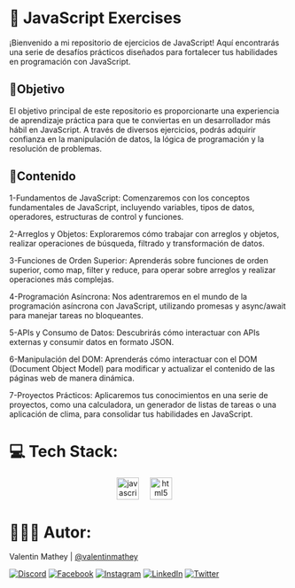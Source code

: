 # 🚀 JavaScript Exercises
¡Bienvenido a mi repositorio de ejercicios de JavaScript! Aquí encontrarás una serie de desafíos prácticos diseñados para fortalecer tus habilidades en programación con JavaScript.

## 💫Objetivo
El objetivo principal de este repositorio es proporcionarte una experiencia de aprendizaje práctica para que te conviertas en un desarrollador más hábil en JavaScript. A través de diversos ejercicios, podrás adquirir confianza en la manipulación de datos, la lógica de programación y la resolución de problemas.

## 📂Contenido
1-Fundamentos de JavaScript: Comenzaremos con los conceptos fundamentales de JavaScript, incluyendo variables, tipos de datos, operadores, estructuras de control y funciones.

2-Arreglos y Objetos: Exploraremos cómo trabajar con arreglos y objetos, realizar operaciones de búsqueda, filtrado y transformación de datos.

3-Funciones de Orden Superior: Aprenderás sobre funciones de orden superior, como map, filter y reduce, para operar sobre arreglos y realizar operaciones más complejas.

4-Programación Asíncrona: Nos adentraremos en el mundo de la programación asíncrona con JavaScript, utilizando promesas y async/await para manejar tareas no bloqueantes.

5-APIs y Consumo de Datos: Descubrirás cómo interactuar con APIs externas y consumir datos en formato JSON.

6-Manipulación del DOM: Aprenderás cómo interactuar con el DOM (Document Object Model) para modificar y actualizar el contenido de las páginas web de manera dinámica.

7-Proyectos Prácticos: Aplicaremos tus conocimientos en una serie de proyectos, como una calculadora, un generador de listas de tareas o una aplicación de clima, para consolidar tus habilidades en JavaScript.

# 💻 Tech Stack:
<div align="center">
  <img src="https://cdn.jsdelivr.net/gh/devicons/devicon/icons/javascript/javascript-original.svg" height="40" alt="javascript logo"  />
  <img width="12" />
  <img src="https://cdn.jsdelivr.net/gh/devicons/devicon/icons/html5/html5-original.svg" height="40" alt="html5 logo"  />
  <img width="12" />
</div>

# 🧑🏻‍💻 Autor:

Valentin Mathey | <a href="https://github.com/valentinmathey">@valentinmathey</a>

[![Discord](https://img.shields.io/badge/Discord-%237289DA.svg?logo=discord&logoColor=white)](https://discord.gg/valentinmathey) [![Facebook](https://img.shields.io/badge/Facebook-%231877F2.svg?logo=Facebook&logoColor=white)](https://facebook.com/https://www.facebook.com/ValentinEzequielMathey) [![Instagram](https://img.shields.io/badge/Instagram-%23E4405F.svg?logo=Instagram&logoColor=white)](https://instagram.com/https://www.instagram.com/valen.mathey/) [![LinkedIn](https://img.shields.io/badge/LinkedIn-%230077B5.svg?logo=linkedin&logoColor=white)](https://linkedin.com/in/https://www.linkedin.com/in/valentin-mathey/) [![Twitter](https://img.shields.io/badge/Twitter-%231DA1F2.svg?logo=Twitter&logoColor=white)](https://twitter.com/https://twitter.com/valen_mathey) 
